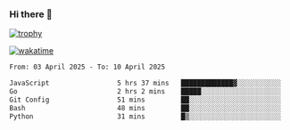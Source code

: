 ### Hi there 👋

[![trophy](https://github-profile-trophy.vercel.app/?username=cxnky&theme=dracula)](https://github.com/ryo-ma/github-profile-trophy)

[![wakatime](https://wakatime.com/badge/user/1c39c599-5497-41b9-a5be-2c4676e7fd23.svg)](https://wakatime.com/@1c39c599-5497-41b9-a5be-2c4676e7fd23)
<!--START_SECTION:waka-->

```txt
From: 03 April 2025 - To: 10 April 2025

JavaScript                 5 hrs 37 mins   █████████████▓░░░░░░░░░░░   54.65 %
Go                         2 hrs 2 mins    █████░░░░░░░░░░░░░░░░░░░░   19.82 %
Git Config                 51 mins         ██░░░░░░░░░░░░░░░░░░░░░░░   08.33 %
Bash                       48 mins         ██░░░░░░░░░░░░░░░░░░░░░░░   07.88 %
Python                     31 mins         █▒░░░░░░░░░░░░░░░░░░░░░░░   05.11 %
```

<!--END_SECTION:waka-->
